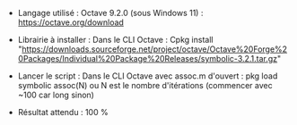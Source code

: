 - Langage utilisé : Octave 9.2.0 (sous Windows 11) :
    https://octave.org/download

- Librairie à installer :
    Dans le CLI Octave :
	Cpkg install "https://downloads.sourceforge.net/project/octave/Octave%20Forge%20Packages/Individual%20Package%20Releases/symbolic-3.2.1.tar.gz"

- Lancer le script :
    Dans le CLI Octave avec assoc.m d'ouvert : 
    pkg load symbolic
    assoc(N) ou N est le nombre d'itérations (commencer avec ~100 car long sinon)

- Résultat attendu : 100 %